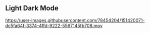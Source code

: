 ## Light Dark Mode 


https://user-images.githubusercontent.com/78454204/151420071-dc5fa64f-3374-4ffd-9222-5567145fb708.mov

